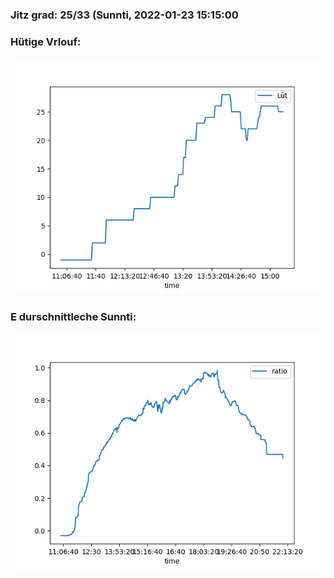 ### Jitz grad: 25/33 (Sunnti, 2022-01-23 15:15:00

### Hütige Vrlouf:
![Graph](Today.png)

### E durschnittleche Sunnti:
![Graph](Sunnti.png)